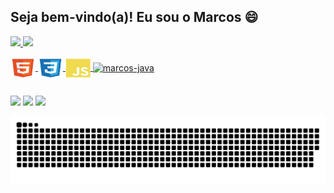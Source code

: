 ## Seja bem-vindo(a)! Eu sou o Marcos :smile:
 <div>
  <a href="https://github.com/zMarcoos">
  <img height="180em" src="https://github-readme-stats.vercel.app/api?username=zMarcoos&show_icons=true&theme=dark&include_all_commits=true&count_private=true"/>
  <img height="128em" src="https://github-readme-stats.vercel.app/api/top-langs/?username=zMarcoos&layout=compact&langs_count=16&theme=dark"/>
</div>
<div style="display: inline_block"><br>
  <img align="center" alt="marcos-html" height="30" width="40" src="https://raw.githubusercontent.com/devicons/devicon/master/icons/html5/html5-original.svg">
  <img align="center" alt="marcos-css" height="30" width="40" src="https://raw.githubusercontent.com/devicons/devicon/master/icons/css3/css3-original.svg">
  <img align="center" alt="marcos-js" height="30" width="40" src="https://raw.githubusercontent.com/devicons/devicon/master/icons/javascript/javascript-plain.svg">
  <img align="center" alt="marcos-java" height="30" width="40" src="https://cdn.jsdelivr.net/gh/devicons/devicon/icons/java/java-original.svg">
</div>

##
 
<div> 
  <a href = "mailto: marcosvdcdef@gmail.com"><img src="https://img.shields.io/badge/Gmail-D14836?style=for-the-badge&logo=gmail&logoColor=white" target="_blank"></a>
  <a href="https://www.linkedin.com/in/marcos-rodrigues-164a88207" target="_blank"><img src="https://img.shields.io/badge/-LinkedIn-%230077B5?style=for-the-badge&logo=linkedin&logoColor=white" target="_blank"></a>
  <a href="https://www.instagram.com/m4rc0sgreg" target="_blank"><img src="https://img.shields.io/badge/-Instagram-%23E4405F?style=for-the-badge&logo=instagram&logoColor=white" target="_blank"></a>
</div>

 ![Snake animation](https://github.com/zMarcoos/zMarcoos/blob/output/github-contribution-grid-snake.svg)
